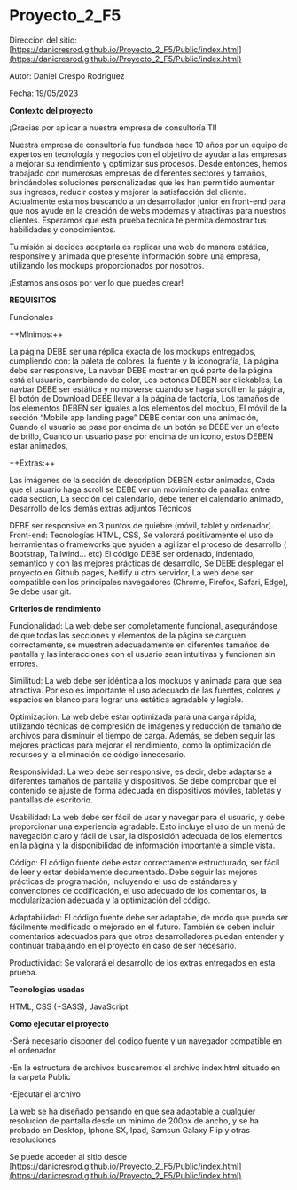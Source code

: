 # Proyecto_2_F5

Direccion del sitio: [https://danicresrod.github.io/Proyecto_2_F5/Public/index.html](https://danicresrod.github.io/Proyecto_2_F5/Public/index.html)

Autor: Daniel Crespo Rodriguez

Fecha: 19/05/2023

<b>Contexto del proyecto</b>

¡Gracias por aplicar a nuestra empresa de consultoría TI!

Nuestra empresa de consultoría fue fundada hace 10 años por un equipo de expertos en tecnología y negocios con el objetivo de ayudar a las empresas a mejorar su rendimiento y optimizar sus procesos. Desde entonces, hemos trabajado con numerosas empresas de diferentes sectores y tamaños, brindándoles soluciones personalizadas que les han permitido aumentar sus ingresos, reducir costos y mejorar la satisfacción del cliente. Actualmente estamos buscando a un desarrollador junior en front-end para que nos ayude en la creación de webs modernas y atractivas para nuestros clientes. Esperamos que esta prueba técnica te permita demostrar tus habilidades y conocimientos.

Tu misión si decides aceptarla es replicar una web de manera estática, responsive y animada que presente información sobre una empresa, utilizando los mockups proporcionados por nosotros.

¡Estamos ansiosos por ver lo que puedes crear!

<b>REQUISITOS</b>

Funcionales

++Mínimos:++

La página DEBE ser una réplica exacta de los mockups entregados, cumpliendo con: la paleta de colores, la fuente y la iconografía,
La página debe ser responsive,
La navbar DEBE mostrar en qué parte de la página está el usuario, cambiando de color,
Los botones DEBEN ser clickables,
La navbar DEBE ser estática y no moverse cuando se haga scroll en la página,
El botón de Download DEBE llevar a la página de factoría,
Los tamaños de los elementos DEBEN ser iguales a los elementos del mockup,
El móvil de la sección “Mobile app landing page” DEBE contar con una animación,
Cuando el usuario se pase por encima de un botón se DEBE ver un efecto de brillo,
Cuando un usuario pase por encima de un icono, estos DEBEN estar animados,

++Extras:++

Las imágenes de la sección de description DEBEN estar animadas,
Cada que el usuario haga scroll se DEBE ver un movimiento de parallax entre cada section,
La sección del calendario, debe tener el calendario animado,
Desarrollo de los demás extras adjuntos
Técnicos

DEBE ser responsive en 3 puntos de quiebre (móvil, tablet y ordenador).
Front-end: Tecnologías HTML, CSS, Se valorará positivamente el uso de herramientas o frameworks que ayuden a agilizar el proceso de desarrollo ( Bootstrap, Tailwind… etc)
El código DEBE ser ordenado, indentado, semántico y con las mejores prácticas de desarrollo,
Se DEBE desplegar el proyecto en Github pages, Netlify u otro servidor,
La web debe ser compatible con los principales navegadores (Chrome, Firefox, Safari, Edge),
Se debe usar git.

<b>Criterios de rendimiento</B>

Funcionalidad: La web debe ser completamente funcional, asegurándose de que todas las secciones y elementos de la página se carguen correctamente, se muestren adecuadamente en diferentes tamaños de pantalla y las interacciones con el usuario sean intuitivas y funcionen sin errores.

Similitud: La web debe ser idéntica a los mockups y animada para que sea  atractiva. Por eso es importante el uso adecuado de las fuentes, colores y espacios en blanco para lograr una estética agradable y legible.

Optimización: La web debe estar optimizada para una carga rápida, utilizando técnicas de compresión de imágenes y reducción de tamaño de archivos para disminuir el tiempo de carga. Además, se deben seguir las mejores prácticas para mejorar el rendimiento, como la optimización de recursos y la eliminación de código innecesario.

Responsividad: La web debe ser responsive, es decir, debe adaptarse a diferentes tamaños de pantalla y dispositivos. Se debe comprobar que el contenido se ajuste de forma adecuada en dispositivos móviles, tabletas y pantallas de escritorio.

Usabilidad: La web debe ser fácil de usar y navegar para el usuario, y debe proporcionar una experiencia agradable. Esto incluye el uso de un menú de navegación claro y fácil de usar, la disposición adecuada de los elementos en la página y la disponibilidad de información importante a simple vista.

Código: El código fuente debe estar correctamente estructurado, ser fácil de leer y estar debidamente documentado. Debe seguir las mejores prácticas de programación, incluyendo el uso de estándares y convenciones de codificación, el uso adecuado de los comentarios, la modularización adecuada y la optimización del código.

Adaptabilidad: El código fuente debe ser adaptable, de modo que pueda ser fácilmente modificado o mejorado en el futuro. También se deben incluir comentarios adecuados para que otros desarrolladores puedan entender y continuar trabajando en el proyecto en caso de ser necesario.

Productividad: Se valorará el desarrollo de los extras entregados en esta prueba. 

<b>Tecnologias usadas</b>

HTML, CSS (+SASS), JavaScript

<b>Como ejecutar el proyecto</b>

-Será necesario disponer del codigo fuente y un navegador compatible en el ordenador

-En la estructura de archivos buscaremos el archivo index.html situado en la carpeta Public

-Ejecutar el archivo

La web se ha diseñado pensando en que sea adaptable a cualquier resolucion de pantalla desde un minimo de 200px de ancho, y se ha probado en Desktop, Iphone SX, Ipad, Samsun Galaxy Flip y otras resoluciones

Se puede acceder al sitio desde [https://danicresrod.github.io/Proyecto_2_F5/Public/index.html](https://danicresrod.github.io/Proyecto_2_F5/Public/index.html)

